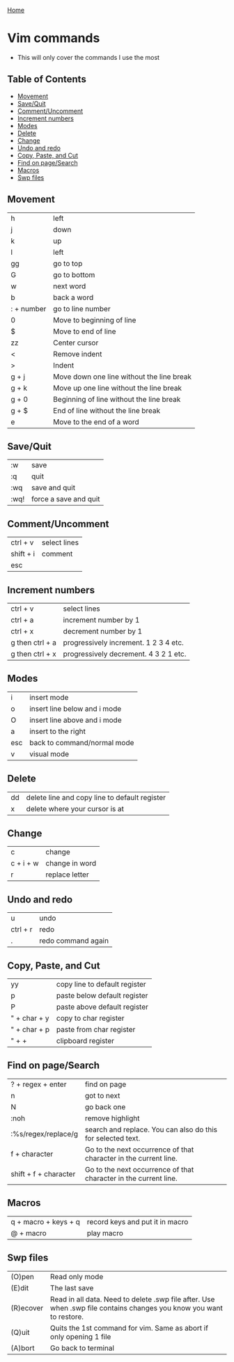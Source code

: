 [Home](./README.md)

# Vim commands
- This will only cover the commands I use the most

## Table of Contents
<!-- TOC -->
- [Movement](#movement)
- [Save/Quit](#savequit)
- [Comment/Uncomment](#commentuncomment)
- [Increment numbers](#increment-numbers)
- [Modes](#modes)
- [Delete](#delete)
- [Change](#change)
- [Undo and redo](#undo-and-redo)
- [Copy, Paste, and Cut](#copy-paste-and-cut)
- [Find on page/Search](#find-on-pagesearch)
- [Macros](#macros)
- [Swp files](#swp-files)
<!-- /TOC -->

## Movement

|            |                                           |
|------------|-------------------------------------------|
| h          | left                                      |
| j          | down                                      |
| k          | up                                        |
| l          | left                                      |
| gg         | go to top                                 |
| G          | go to bottom                              |
| w          | next word                                 |
| b          | back a word                               |
| : + number | go to line number                         |
| 0          | Move to beginning of line                 |
| $          | Move to end of line                       |
| zz         | Center cursor                             |
| <          | Remove indent                             |
| >          | Indent                                    |
| g + j      | Move down one line without the line break |
| g + k      | Move up one line without the line break   |
| g + 0      | Beginning of line without the line break  |
| g + $      | End of line without the line break        |
| e          | Move to the end of a word                 |

## Save/Quit

|      |                       |
|------|-----------------------|
| :w   | save                  |
| :q   | quit                  |
| :wq  | save and quit         |
| :wq! | force a save and quit |

## Comment/Uncomment

|           |              |
|-----------|--------------|
| ctrl + v  | select lines |
| shift + i | comment      |
| esc       |              |

## Increment numbers

|                 |                                       |
|-----------------|---------------------------------------|
| ctrl + v        | select lines                          |
| ctrl + a        | increment number by 1                 |
| ctrl + x        | decrement number by 1                 |
| g then ctrl + a | progressively increment. 1 2 3 4 etc. |
| g then ctrl + x | progressively decrement. 4 3 2 1 etc. |

## Modes

|     |                              |
|-----|------------------------------|
| i   | insert mode                  |
| o   | insert line below and i mode |
| O   | insert line above and i mode |
| a   | insert to the right          |
| esc | back to command/normal mode  |
| v   | visual mode                  |

## Delete

|    |                                               |
|----|-----------------------------------------------|
| dd | delete line and copy line to default register |
| x  | delete where your cursor is at                |

## Change

|           |                |
|-----------|----------------|
| c         | change         |
| c + i + w | change in word |
| r         | replace letter |

## Undo and redo

|          |                    |
|----------|--------------------|
| u        | undo               |
| ctrl + r | redo               |
| .        | redo command again |

## Copy, Paste, and Cut

|              |                               |
|--------------|-------------------------------|
| yy           | copy line to default register |
| p            | paste below default register  |
| P            | paste above default register  |
| " + char + y | copy to char register         |
| " + char + p | paste from char register      |
| " + +        | clipboard register            |

## Find on page/Search

|                       |                                                                  |
|-----------------------|------------------------------------------------------------------|
| ? + regex + enter     | find on page                                                     |
| n                     | got to next                                                      |
| N                     | go back one                                                      |
| :noh                  | remove highlight                                                 |
| :%s/regex/replace/g   | search and replace. You can also do this for selected text.      |
| f + character         | Go to the next occurrence of that character in the current line. |
| shift + f + character | Go to the next occurrence of that character in the current line. |

## Macros

|                      |                                 |
|----------------------|---------------------------------|
| q + macro + keys + q | record keys and put it in macro |
| @ + macro            | play macro                      |

## Swp files

|           |                                                                                                                     |
|-----------|---------------------------------------------------------------------------------------------------------------------|
| (O)pen    | Read only mode                                                                                                      |
| (E)dit    | The last save                                                                                                       |
| (R)ecover | Read in all data. Need to delete .swp file after. Use when .swp file contains changes you know you want to restore. |
| (Q)uit    | Quits the 1st command for vim. Same as abort if only opening 1 file                                                 |
| (A)bort   | Go back to terminal                                                                                                 |
